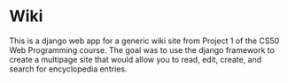 # Wiki
This is a django web app for a generic wiki site from Project 1 of the CS50 Web Programming course. 
The goal was to use the django framework to create a multipage site that would allow you to read, edit, create, and search for encyclopedia entries.  
